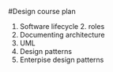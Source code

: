 #Design course plan

1. Software lifecycle
	2. roles
2. Documenting architecture
3. UML
4. Design patterns
3. Enterpise design patterns

